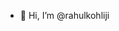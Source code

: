 - 👋 Hi, I’m @rahulkohliji

<!---
rahulkohliji/rahulkohliji is a ✨ special ✨ repository because its `README.md` (this file) appears on your GitHub profile.
You can click the Preview link to take a look at your changes.
--->
